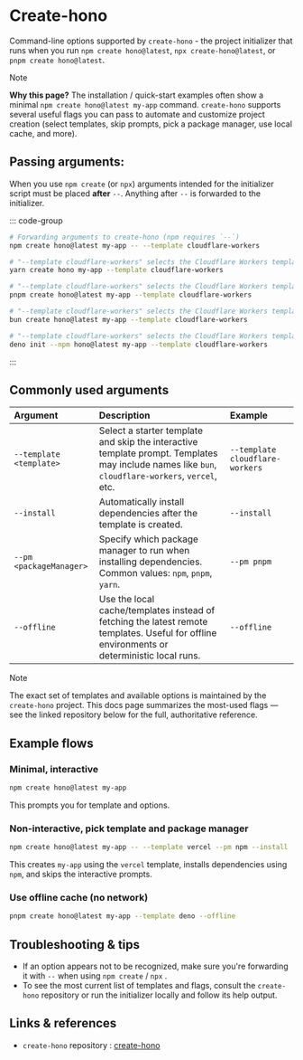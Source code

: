 # Create-hono

Command-line options supported by `create-hono` - the project initializer that runs when you run `npm create hono@latest`, `npx create-hono@latest`, or `pnpm create hono@latest`.

> [!NOTE]
> **Why this page?** The installation / quick-start examples often show a minimal `npm create hono@latest my-app` command. `create-hono` supports several useful flags you can pass to automate and customize project creation (select templates, skip prompts, pick a package manager, use local cache, and more).

## Passing arguments:

When you use `npm create` (or `npx`) arguments intended for the initializer script must be placed **after** `--`. Anything after `--` is forwarded to the initializer.

::: code-group

```sh [npm]
# Forwarding arguments to create-hono (npm requires `--`)
npm create hono@latest my-app -- --template cloudflare-workers
```

```sh [yarn]
# "--template cloudflare-workers" selects the Cloudflare Workers template
yarn create hono my-app --template cloudflare-workers
```

```sh [pnpm]
# "--template cloudflare-workers" selects the Cloudflare Workers template
pnpm create hono@latest my-app --template cloudflare-workers
```

```sh [bun]
# "--template cloudflare-workers" selects the Cloudflare Workers template
bun create hono@latest my-app --template cloudflare-workers
```

```sh [deno]
# "--template cloudflare-workers" selects the Cloudflare Workers template
deno init --npm hono@latest my-app --template cloudflare-workers
```

:::

## Commonly used arguments

| Argument                | Description                                                                                                                                      | Example                         |
| :---------------------- | :----------------------------------------------------------------------------------------------------------------------------------------------- | :------------------------------ |
| `--template <template>` | Select a starter template and skip the interactive template prompt. Templates may include names like `bun`, `cloudflare-workers`, `vercel`, etc. | `--template cloudflare-workers` |
| `--install`             | Automatically install dependencies after the template is created.                                                                                | `--install`                     |
| `--pm <packageManager>` | Specify which package manager to run when installing dependencies. Common values: `npm`, `pnpm`, `yarn`.                                         | `--pm pnpm`                     |
| `--offline`             | Use the local cache/templates instead of fetching the latest remote templates. Useful for offline environments or deterministic local runs.      | `--offline`                     |

> [!NOTE]
> The exact set of templates and available options is maintained by the `create-hono` project. This docs page summarizes the most-used flags — see the linked repository below for the full, authoritative reference.

## Example flows

### Minimal, interactive

```bash
npm create hono@latest my-app
```

This prompts you for template and options.

### Non-interactive, pick template and package manager

```bash
npm create hono@latest my-app -- --template vercel --pm npm --install
```

This creates `my-app` using the `vercel` template, installs dependencies using `npm`, and skips the interactive prompts.

### Use offline cache (no network)

```bash
pnpm create hono@latest my-app --template deno --offline
```

## Troubleshooting & tips

- If an option appears not to be recognized, make sure you're forwarding it with `--` when using `npm create` / `npx` .
- To see the most current list of templates and flags, consult the `create-hono` repository or run the initializer locally and follow its help output.

## Links & references

- `create-hono` repository : [create-hono](https://github.com/honojs/create-hono)
